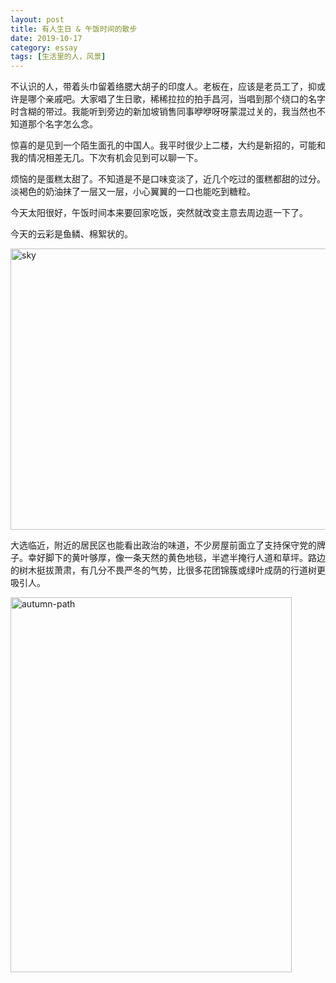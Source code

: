 ```yaml
---
layout: post
title: 有人生日 & 午饭时间的散步
date: 2019-10-17
category: essay
tags: [生活里的人，风景]
---
```






不认识的人，带着头巾留着络腮大胡子的印度人。老板在，应该是老员工了，抑或许是哪个亲戚吧。大家唱了生日歌，稀稀拉拉的拍手昌河，当唱到那个绕口的名字时含糊的带过。我能听到旁边的新加坡销售同事咿咿呀呀蒙混过关的，我当然也不知道那个名字怎么念。



惊喜的是见到一个陌生面孔的中国人。我平时很少上二楼，大约是新招的，可能和我的情况相差无几。下次有机会见到可以聊一下。



烦恼的是蛋糕太甜了。不知道是不是口味变淡了，近几个吃过的蛋糕都甜的过分。淡褐色的奶油抹了一层又一层，小心翼翼的一口也能吃到糖粒。



今天太阳很好，午饭时间本来要回家吃饭，突然就改变主意去周边逛一下了。

今天的云彩是鱼鳞、棉絮状的。

<a href="https://www.flickr.com/photos/184889854@N06/48915568037/in/dateposted/" title="sky"><img src="https://live.staticflickr.com/65535/48915568037_0c47d63dc9_k.jpg" width="600" height="450" alt="sky"></a>



大选临近，附近的居民区也能看出政治的味道，不少房屋前面立了支持保守党的牌子。幸好脚下的黄叶够厚，像一条天然的黄色地毯，半遮半掩行人道和草坪。路边的树木挺拔萧肃，有几分不畏严冬的气势，比很多花团锦簇或绿叶成荫的行道树更吸引人。

<a href="https://www.flickr.com/photos/184889854@N06/48915607082/in/dateposted/" title="autumn-path"><img src="https://live.staticflickr.com/65535/48915607082_c2ca20d26e_k.jpg" width="450" height="600" alt="autumn-path"></a>